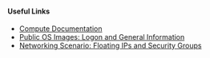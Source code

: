 #### Useful Links
* [Compute Documentation](#{@sap_docu_url}docs/servers/details.html)
* [Public OS Images: Logon and General Information](#{@sap_docu_url}docs/image/public.html)
* [Networking Scenario: Floating IPs and Security Groups](#{@sap_docu_url}docs/network/start/start_1.html)
